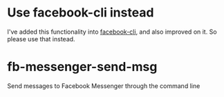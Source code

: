 # Use facebook-cli instead
I've added this functionality into [facebook-cli](https://github.com/Senth/facebook-cli), and also improved on it. So please use that instead.

# fb-messenger-send-msg
Send messages to Facebook Messenger through the command line
